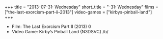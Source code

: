 +++
title = "2013-07-31: Wednesday"
short_title = "-31: Wednesday"
films = ["the-last-exorcism-part-ii-2013"]
video-games = ["kirbys-pinball-land"]
+++


* Film: The Last Exorcism Part II (2013) 0
* Video Game: Kirby’s Pinball Land {N3DSVC} /b/
